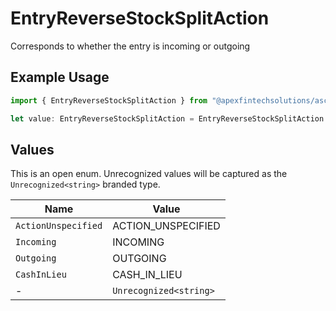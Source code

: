 # EntryReverseStockSplitAction

Corresponds to whether the entry is incoming or outgoing

## Example Usage

```typescript
import { EntryReverseStockSplitAction } from "@apexfintechsolutions/ascend-sdk/models/components";

let value: EntryReverseStockSplitAction = EntryReverseStockSplitAction.Incoming;
```

## Values

This is an open enum. Unrecognized values will be captured as the `Unrecognized<string>` branded type.

| Name                   | Value                  |
| ---------------------- | ---------------------- |
| `ActionUnspecified`    | ACTION_UNSPECIFIED     |
| `Incoming`             | INCOMING               |
| `Outgoing`             | OUTGOING               |
| `CashInLieu`           | CASH_IN_LIEU           |
| -                      | `Unrecognized<string>` |